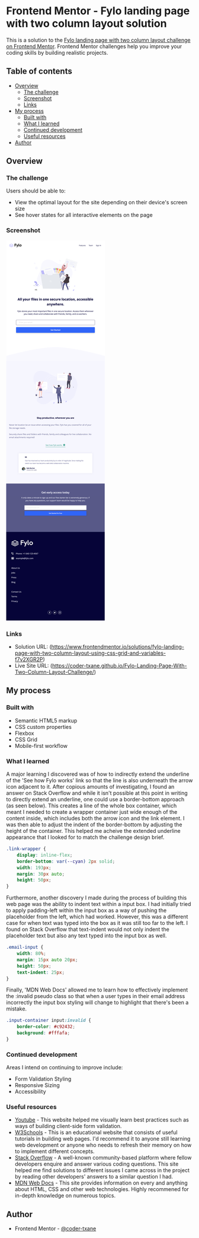 # Frontend Mentor - Fylo landing page with two column layout solution

This is a solution to the [Fylo landing page with two column layout challenge on Frontend Mentor](https://www.frontendmentor.io/challenges/fylo-landing-page-with-two-column-layout-5ca5ef041e82137ec91a50f5). Frontend Mentor challenges help you improve your coding skills by building realistic projects.

## Table of contents

- [Overview](#overview)
  - [The challenge](#the-challenge)
  - [Screenshot](#screenshot)
  - [Links](#links)
- [My process](#my-process)
  - [Built with](#built-with)
  - [What I learned](#what-i-learned)
  - [Continued development](#continued-development)
  - [Useful resources](#useful-resources)
- [Author](#author)

## Overview

### The challenge

Users should be able to:

- View the optimal layout for the site depending on their device's screen size
- See hover states for all interactive elements on the page

### Screenshot

![A screenshot of the website](Resources/images/fylo-landing-page-with-two-column-layout-screenshot.png)

### Links

- Solution URL: (https://www.frontendmentor.io/solutions/fylo-landing-page-with-two-column-layout-using-css-grid-and-variables-f7v2XGR2P)
- Live Site URL: (https://coder-txane.github.io/Fylo-Landing-Page-With-Two-Column-Layout-Challenge/)

## My process

### Built with

- Semantic HTML5 markup
- CSS custom properties
- Flexbox
- CSS Grid
- Mobile-first workflow

### What I learned

A major learning I discovered was of how to indirectly extend the underline of the 'See how Fylo works' link so that the line is also underneath the arrow icon adjacent to it. After copious amounts of investigating, I found an answer on Stack Overflow and while it isn't possible at this point in writing to directly extend an underline, one could use a border-bottom approach (as seen below). This creates a line of the whole box container, which meant I needed to create a wrapper container just wide enough of the content inside, which includes both the arrow icon and the link element. I was then able to adjust the indent of the border-bottom by adjusting the height of the container. This helped me acheive the extended underline appearance that I looked for to match the challenge design brief.

```css
.link-wrapper {
    display: inline-flex;
    border-bottom: var(--cyan) 2px solid;
    width: 193px;
    margin: 30px auto;
    height: 50px;
}
```

Furthermore, another discovery I made during the process of building this web page was the ability to indent text within a input box. I had initially tried to apply padding-left within the input box as a way of pushing the placeholder from the left, which had worked. However, this was a different case for when text was typed into the box as it was still too far to the left. I found on Stack Overflow that text-indent would not only indent the placeholder text but also any text typed into the input box as well.

```css
.email-input {
    width: 80%;
    margin: 15px auto 20px;
    height: 50px;
    text-indent: 25px;
}
```

Finally, 'MDN Web Docs' allowed me to learn how to effectively implement the :invalid pseudo class so that when a user types in their email address incorrectly the input box styling will change to highlight that there's been a mistake.

```css
.input-container input:invalid {
    border-color: #c92432;
    background: #fffafa;
}
```

### Continued development

Areas I intend on continuing to improve include:
- Form Validation Styling
- Responsive Sizing
- Accessibility

### Useful resources

- [Youtube](https://www.youtube.com/) - This website helped me visually learn best practices such as ways of building client-side form validation.
- [W3Schools](https://www.w3schools.com/) - This is an educational website that consists of useful tutorials in building web pages. I'd recommend it to anyone still learning web development or anyone who needs to refresh their memory on how to implement different concepts.
- [Stack Overflow](https://stackoverflow.com/) - A well-known community-based platform where fellow developers enquire and answer various coding questions. This site helped me find solutions to different issues I came across in the project by reading other developers' answers to a  similar question I had.
- [MDN Web Docs](https://developer.mozilla.org/) - This site provides information on every and anything about HTML, CSS and other web technologies. Highly recommened for in-depth knowledge on numerous topics.

## Author

- Frontend Mentor - [@coder-txane](https://www.frontendmentor.io/profile/coder-txane)